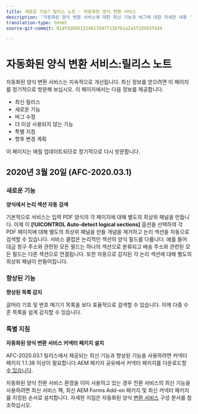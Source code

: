 ```yaml
---
title: 새로운 기능? 릴리스 노트 - 자동화된 양식 변환 서비스
description: '자동화된 양식 변환 서비스에 대한 최신 기능과 버그에 대한 자세한 내용 '
translation-type: tm+mt
source-git-commit: 01dfd20951314017d47713bfb1a2a5f2d563f434

---
```



# 자동화된 양식 변환 서비스:릴리스 노트

자동화된 양식 변환 서비스는 지속적으로 개선됩니다. 최신 정보를 얻으려면 이 페이지를 정기적으로 방문해 보십시오. 이 페이지에서는 다음 정보를 제공합니다.

* 최신 릴리스
* 새로운 기능
* 버그 수정
* 더 이상 사용되지 않는 기능
* 특별 지침
* 향후 변경 계획

이 페이지는 매월 업데이트되므로 정기적으로 다시 방문합니다.

## 2020년 3월 20일 (AFC-2020.03.1)

### 새로운 기능

**양식에서 논리 섹션 자동 검색**

기본적으로 서비스는 입력 PDF 양식의 각 페이지에 대해 별도의 최상위 패널을 만듭니다. 이제 이 **[!UICONTROL Auto-detect logical sections]** 옵션을 선택하여 각 PDF 페이지에 대해 별도의 최상위 패널을 만들 개념을 제거하고 논리 섹션을 자동으로 검색할 수 있습니다. 서비스 클럽은 논리적인 섹션의 양식 필드를 다룹니다. 예를 들어 대금 청구 주소와 관련된 모든 필드는 하나의 섹션으로 분류되고 배송 주소와 관련된 모든 필드는 다른 섹션으로 연결됩니다. 또한 자동으로 감지된 각 논리 섹션에 대해 별도의 최상위 패널이 만들어집니다.

### 향상된 기능

**향상된 목록 감지**

글머리 기호 및 번호 매기기 목록을 보다 효율적으로 검색할 수 있습니다. 이제 다중 수준 목록을 쉽게 감지할 수 있습니다.

### 특별 지침

**자동화된 양식 변환 서비스 커넥터 패키지 설치**

AFC-2020.03.1 릴리스에서 제공되는 최신 기능과 향상된 기능을 사용하려면 커넥터 패키지 1.1.38 이상이 필요합니다.AEM 패키지 공유에서 커넥터 패키지를 다운로드할 [수 있습니다](https://www.adobeaemcloud.com/content/marketplace/marketplaceProxy.html?packagePath=/content/companies/public/adobe/packages/cq650/servicepack/fd/AEM-Forms-6.5.4.0-WIN).

자동화된 양식 전환 서비스 환경을 이미 사용하고 있는 경우 전환 서비스의 최신 기능을 사용하려면 최신 서비스 팩, 최신 AEM Forms Add-on 패키지 및 최신 커넥터 패키지를 지정된 순서로 설치합니다. 자세한 지침은 자동화된 양식 [변환 서비스](configure-service.md) 구성 문서를 참조하십시오.
